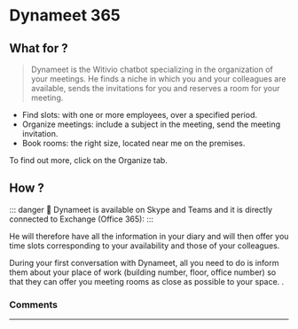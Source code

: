 # Dynameet 365

<!-- <img :src="$withBase('/assets/img/fr/dynameet.png')" alt="low score"> -->

## What for ?

>Dynameet is the Witivio chatbot specializing in the organization of your meetings. He finds a niche in which you and your colleagues are available, sends the invitations for you and reserves a room for your meeting.

* Find slots: with one or more employees, over a specified period.
* Organize meetings: include a subject in the meeting, send the meeting invitation.
* Book rooms: the right size, located near me on the premises.


To find out more, click on the Organize tab.

## How ?

::: danger 🔴
Dynameet is available on Skype and Teams and it is directly connected to Exchange (Office 365):
:::

He will therefore have all the information in your diary and will then offer you time slots corresponding to your availability and those of your colleagues.

During your first conversation with Dynameet, all you need to do is inform them about your place of work (building number, floor, office number) so that they can offer you meeting rooms as close as possible to your space. .


### Comments
---
<Commentaire />
